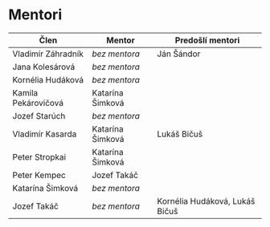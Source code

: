 # Mentori

| Člen                | Mentor                               | Predošlí mentori                     |
|---------------------|--------------------------------------|--------------------------------------|
| Vladimír Záhradník  | *bez mentora*                        | Ján Šándor                           |
| Jana Kolesárová     | *bez mentora*                        |                                      |
| Kornélia Hudáková   | *bez mentora*                        |                                      |
| Kamila Pekárovičová | Katarína Šimková                     |                                      |
| Jozef Starúch       | *bez mentora*                        |                                      |
| Vladimír Kasarda    | Katarína Šimková                     | Lukáš Bičuš                          |
| Peter Stropkai      | Katarína Šimková                     |                                      |
| Peter Kempec        | Jozef Takáč                          |                                      |
| Katarína Šimková    | *bez mentora*                        |                                      |
| Jozef Takáč         | *bez mentora*                        | Kornélia Hudáková, Lukáš Bičuš       |
